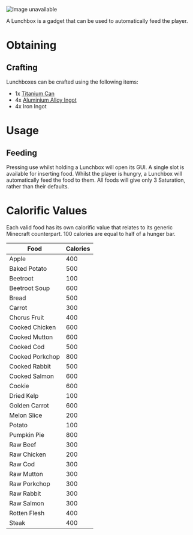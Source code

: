![Image unavailable](https://i.imgur.com/QtYINmq.png)

A Lunchbox is a gadget that can be used to automatically feed the player.

# Obtaining

## Crafting

Lunchboxes can be crafted using the following items:

* 1x [Titanium Can](Titanium-Can)
* 4x [Aluminium Alloy Ingot](Aluminium-Alloy-Ingot)
* 4x Iron Ingot

# Usage

## Feeding

Pressing use whilst holding a Lunchbox will open its GUI. A single slot is available for inserting food. Whilst the player is hungry, a Lunchbox will automatically feed the food to them. All foods will give only 3 Saturation, rather than their defaults.

# Calorific Values

Each valid food has its own calorific value that relates to its generic Minecraft counterpart. 100 calories are equal to half of a hunger bar.

| Food | Calories |
| --- | --- |
| Apple | 400 |
| Baked Potato | 500 |
| Beetroot | 100 |
| Beetroot Soup | 600 |
| Bread | 500 |
| Carrot | 300 |
| Chorus Fruit | 400 |
| Cooked Chicken | 600 |
| Cooked Mutton | 600 |
| Cooked Cod | 500 |
| Cooked Porkchop | 800 |
| Cooked Rabbit | 500 |
| Cooked Salmon | 600 |
| Cookie | 600 |
| Dried Kelp | 100 |
| Golden Carrot | 600 |
| Melon Slice | 200 |
| Potato | 100 |
| Pumpkin Pie | 800 |
| Raw Beef | 300 |
| Raw Chicken | 200 |
| Raw Cod | 300 |
| Raw Mutton | 300 |
| Raw Porkchop | 300 |
| Raw Rabbit | 300 |
| Raw Salmon | 300 |
| Rotten Flesh | 400 |
| Steak | 400 |